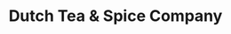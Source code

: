 ---
title: "Dutch Tea & Spice Company"
url: /fredericksburg/dutch-tea-und-spice-company/
shop: Feinkost
---